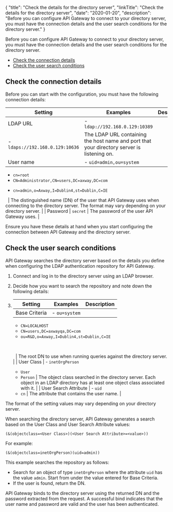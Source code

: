{
"title": "Check the details for the directory server",
"linkTitle": "Check the details for the directory server",
"date": "2020-01-20",
"description": "Before you can configure API Gateway to connect to your directory server, you must have the connection details and the user search conditions for the directory server."
}
﻿

Before you can configure API Gateway to connect to your directory server, you must have the connection details and the user search conditions for the directory server.

-   [Check the connection details](#Check)
-   [Check the user search conditions](#Find)

Check the connection details
----------------------------

Before you can start with the configuration, you must have the following connection details:

| Setting   | Examples                                        | Description                                                                                                                                                    |
|-----------|-------------------------------------------------|----------------------------------------------------------------------------------------------------------------------------------------------------------------|
| LDAP URL  | -   `ldap://192.168.0.129:10389`                
  -   `ldaps://192.168.0.129:10636`                | The LDAP URL containing the host name and port that your directory server is listening on.                                                                     |
| User name | -   `uid=admin,ou=system`                       
  -   `cn=root`                                    
  -   `CN=Administrator,CN=users,DC=axway,DC=com`  
                                                   
  <!-- -->                                         
                                                   
  -   `cn=admin,o=Axway,I=Dublin4,st=Dublin,C=IE`  
                                                   
                                                   | The distinguished name (DN) of the user that API Gateway uses when connecting to the directory server. The format may vary depending on your directory server. |
| Password  | `secret`                                        | The password of the user API Gateway uses.                                                                                                                     |

Ensure you have these details at hand when you start configuring the connection between API Gateway and the directory server.

Check the user search conditions
--------------------------------

API Gateway searches the directory server based on the details you define when configuring the LDAP authentication repository for API Gateway.

1.  Connect and log in to the directory server using an LDAP browser.
2.  Decide how you want to search the repository and note down the following details:
3.  | Setting               | Examples                                      | Description                                                                                                                           |
    |-----------------------|-----------------------------------------------|---------------------------------------------------------------------------------------------------------------------------------------|
    | Base Criteria         | -   `ou=system`                               
      -   `CN=LOCALHOST`                             
      -   `CN=users,DC=axwayqa,DC=com`               
      -   `ou=R&D,o=Axway,I=Dublin4,st=Dublin,C=IE`  
                                                     
                                                     
                                                     
                                                     | The root DN to use when running queries against the directory server.                                                                 |
    | User Class            | -   `inetOrgPerson`                           
      -   `User`                                     
      -   `Person`                                   | The object class searched in the directory server. Each object in an LDAP directory has at least one object class associated with it. |
    | User Search Attribute | -   `uid`                                     
      -   `cn`                                       | The attribute that contains the user name.                                                                                            |

The format of the setting values may vary depending on your directory server.

When searching the directory server, API Gateway generates a search based on the User Class and User Search Attribute values:

``` {space="preserve"}
(&(objectclass=<User Class>)(<User Search Attribute>=<value>))
```

For example:

``` {space="preserve"}
(&(objectclass=inetOrgPerson)(uid=admin))
```

This example searches the repository as follows:

-   Search for an object of type `inetOrgPerson` where the attribute `uid` has the value `admin`. Start from under the value entered for Base Criteria.
-   If the user is found, return the DN.

API Gateway binds to the directory server using the returned DN and the password extracted from the request. A successful bind indicates that the user name and password are valid and the user has been authenticated.
